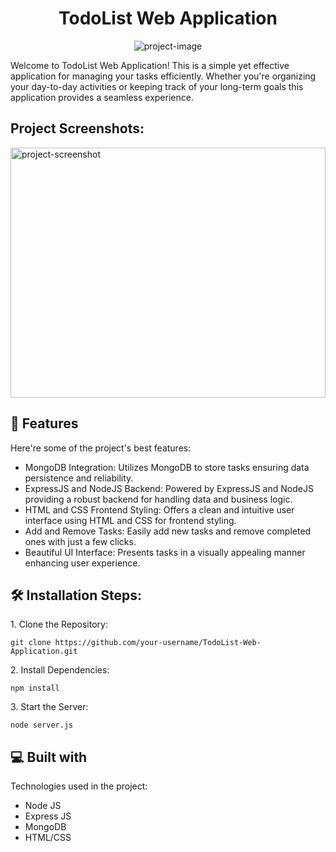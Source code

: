 <h1 align="center" id="title">TodoList Web Application</h1>

<p align="center"><img src="https://socialify.git.ci/AbdulHaseebAlam/TodoList-Web-Application/image?language=1&amp;name=1&amp;owner=1&amp;stargazers=1&amp;theme=Light" alt="project-image"></p>

<p id="description">Welcome to TodoList Web Application! This is a simple yet effective application for managing your tasks efficiently. Whether you're organizing your day-to-day activities or keeping track of your long-term goals this application provides a seamless experience.</p>

<h2>Project Screenshots:</h2>

<img src="https://img.hotimg.com/image44e1370147deaf27.png" alt="project-screenshot" width="100%" height="400/">

  
  
<h2>🧐 Features</h2>

Here're some of the project's best features:

*   MongoDB Integration: Utilizes MongoDB to store tasks ensuring data persistence and reliability.
*   ExpressJS and NodeJS Backend: Powered by ExpressJS and NodeJS providing a robust backend for handling data and business logic.
*   HTML and CSS Frontend Styling: Offers a clean and intuitive user interface using HTML and CSS for frontend styling.
*   Add and Remove Tasks: Easily add new tasks and remove completed ones with just a few clicks.
*   Beautiful UI Interface: Presents tasks in a visually appealing manner enhancing user experience.

<h2>🛠️ Installation Steps:</h2>

<p>1. Clone the Repository:</p>

```
git clone https://github.com/your-username/TodoList-Web-Application.git
```

<p>2. Install Dependencies:</p>

```
npm install
```

<p>3. Start the Server:</p>

```
node server.js
```

  
  
<h2>💻 Built with</h2>

Technologies used in the project:

*   Node JS
*   Express JS
*   MongoDB
*   HTML/CSS

